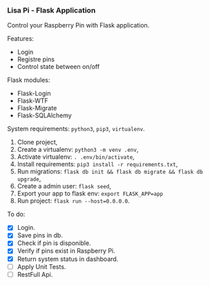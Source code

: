 ### Lisa Pi - Flask Application

Control your Raspberry Pin with Flask application.

Features:
- Login
- Registre pins
- Control state between on/off

Flask modules:
- Flask-Login
- Flask-WTF
- Flask-Migrate
- Flask-SQLAlchemy

System requirements: ```python3```, ```pip3```, ```virtualenv```.
1. Clone project,
2. Create a virtualenv: ```python3 -m venv .env```,
3. Activate virtualenv: ```. .env/bin/activate```,
4. Install requirements: ```pip3 install -r requirements.txt```,
4. Run migrations: ```flask db init && flask db migrate && flask db upgrade```,
5. Create a admin user: ```flask seed```,
6. Export your app to flask env: ```export FLASK_APP=app```
7. Run project: ```flask run --host=0.0.0.0```.

To do:
- [x] Login.
- [x] Save pins in db.
- [x] Check if pin is disponible.
- [x] Verify if pins exist in Raspberry Pi.
- [x] Return system status in dashboard.
- [ ] Apply Unit Tests.
- [ ] RestFull Api.
